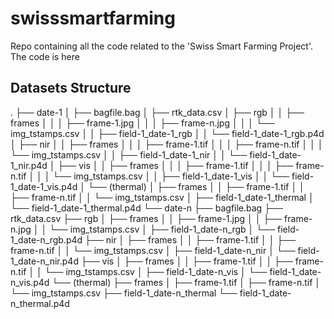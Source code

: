 # swisssmartfarming

Repo containing all the code related to the 'Swiss Smart Farming Project'.
The code is here

## Datasets Structure
.
├── date-1
│   ├── bagfile.bag
│   ├── rtk_data.csv
│   ├── rgb
│   │   ├── frames
│   │   │   ├── frame-1.jpg
│   │   │   ├── frame-n.jpg
│   │   │   └── img_tstamps.csv
│   │   ├── field-1_date-1_rgb
│   │   └── field-1_date-1_rgb.p4d
│   ├── nir
│   │   ├── frames
│   │   │   ├── frame-1.tif
│   │   │   ├── frame-n.tif
│   │   │   └── img_tstamps.csv
│   │   ├── field-1_date-1_nir
│   │   └── field-1_date-1_nir.p4d
│   ├── vis
│   │   ├── frames
│   │   │   ├── frame-1.tif
│   │   │   ├── frame-n.tif
│   │   │   └── img_tstamps.csv
│   │   ├── field-1_date-1_vis
│   │   └── field-1_date-1_vis.p4d
│   └── (thermal)
│       ├── frames
│       │   ├── frame-1.tif
│       │   ├── frame-n.tif
│       │   └── img_tstamps.csv
│       ├── field-1_date-1_thermal
│       └── field-1_date-1_thermal.p4d
└── date-n
    ├── bagfile.bag
    ├── rtk_data.csv
    ├── rgb
    │   ├── frames
    │   │   ├── frame-1.jpg
    │   │   ├── frame-n.jpg
    │   │   └── img_tstamps.csv
    │   ├── field-1_date-n_rgb
    │   └── field-1_date-n_rgb.p4d
    ├── nir
    │   ├── frames
    │   │   ├── frame-1.tif
    │   │   ├── frame-n.tif
    │   │   └── img_tstamps.csv
    │   ├── field-1_date-n_nir
    │   └── field-1_date-n_nir.p4d
    ├── vis
    │   ├── frames
    │   │   ├── frame-1.tif
    │   │   ├── frame-n.tif
    │   │   └── img_tstamps.csv
    │   ├── field-1_date-n_vis
    │   └── field-1_date-n_vis.p4d
    └── (thermal)
        ├── frames
        │   ├── frame-1.tif
        │   ├── frame-n.tif
        │   └── img_tstamps.csv
        ├── field-1_date-n_thermal
        └── field-1_date-n_thermal.p4d
